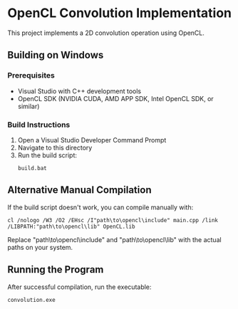 # OpenCL Convolution Implementation

This project implements a 2D convolution operation using OpenCL.

## Building on Windows

### Prerequisites
- Visual Studio with C++ development tools
- OpenCL SDK (NVIDIA CUDA, AMD APP SDK, Intel OpenCL SDK, or similar)

### Build Instructions
1. Open a Visual Studio Developer Command Prompt
2. Navigate to this directory
3. Run the build script:
   ```
   build.bat
   ```

## Alternative Manual Compilation
If the build script doesn't work, you can compile manually with:

```
cl /nologo /W3 /O2 /EHsc /I"path\to\opencl\include" main.cpp /link /LIBPATH:"path\to\opencl\lib" OpenCL.lib
```

Replace "path\to\opencl\include" and "path\to\opencl\lib" with the actual paths on your system.

## Running the Program
After successful compilation, run the executable:
```
convolution.exe
```
